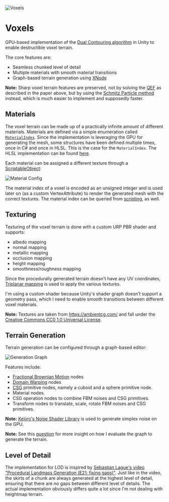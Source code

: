 ![Voxels](/Images/Voxels.PNG?raw=true)

# Voxels

GPU-based implementation of the [Dual Contouring algorithm](https://www.cs.rice.edu/~jwarren/papers/dualcontour.pdf) in Unity to enable destructible voxel terrain.

The core features are:
- Seamless chunked level of detail
- Multiple materials with smooth material transitions
- Graph-based terrain generation using [XNode](https://github.com/Siccity/xNode)

**Note:** Sharp voxel terrain features are preserved, not by solving the [QEF](https://en.wikipedia.org/wiki/Mean_squared_error) as described in the paper above, but by using the [Schmitz Particle method](https://www.inf.ufrgs.br/~comba/papers/thesis/diss-leonardo.pdf#page=42) instead, which is much easier to implement and supposedly faster.

## Materials
The voxel terrain can be made up of a practically infinite amount of different materials. Materials are defined via a simple enumeration called [```MaterialIndex```](/Assets/Scripts/Voxels/Materials/MaterialIndex.cs). Since the implementation is leveraging the GPU for generating the mesh, some structures have been defined multiple times, once in C# and once in HLSL. This is the case for the ```MaterialIndex```. The HLSL implementation can be found [here](/Assets/Compute/Voxels/Include/Material.hlsl).

Each material can be assigned a different texture through a [ScriptableObject](/Assets/Scripts/Voxels/Materials/MaterialConfig.cs):

![Material Config](/Images/Material_Config.PNG?raw=true)

The material index of a voxel is encoded as an unsigned integer and is used later on (as a custom VertexAttribute) to render the generated mesh with the correct textures. The material index can be queried from [scripting](https://github.com/Tuntenfisch/Voxels/blob/release/Assets/Scripts/World/WorldManager.cs#L128), as well.

## Texturing

Texturing of the voxel terrain is done with a custom URP PBR shader and supports:
- albedo mapping
- normal mapping
- metallic mapping
- occlusion mapping
- height mapping
- smoothness/roughness mapping

Since the procedurally generated terrain doesn't have any UV coordinates, [Triplanar mapping](https://catlikecoding.com/unity/tutorials/advanced-rendering/triplanar-mapping/) is used to apply the various textures.

I'm using a custom shader because Unity's shader graph doesn't support a geometry pass, which I need to enable smooth transitions between different voxel materials.  

**Note:** Textures are taken from https://ambientcg.com/ and fall under the [Creative Commons CC0 1.0 Universal License](https://creativecommons.org/publicdomain/zero/1.0/).

## Terrain Generation

Terrain generation can be configured through a graph-based editor:

![Generation Graph](/Images/Generation_Graph.PNG?raw=true)

Features include:
- [Fractional Brownian Motion](https://iquilezles.org/www/articles/fbm/fbm.htm) nodes
- [Domain Warping](https://iquilezles.org/www/articles/warp/warp.htm) nodes
- [CSG](https://en.wikipedia.org/wiki/Constructive_solid_geometry)  primitive nodes, namely a cuboid and a sphere primitive node.
- Material nodes.
- CSG operation nodes to combine FBM noises and CSG primitives.
- Transform nodes to translate, scale, rotate FBM noises and CSG primitives.

**Note:** [Keijiro's Noise Shader Library](https://github.com/keijiro/NoiseShader) is used to generate simplex noise on the GPU.

**Note:** See this [question](https://gamedev.stackexchange.com/questions/193938/how-to-evaluate-a-binary-expression-tree-in-hlsl-without-recursion-or-a-stack) for more insight on how I evaluate the graph to generate the terrain.

## Level of Detail

The implementation for LOD is inspired by [Sebastian Lague's video "Procedural Landmass Generation (E21: fixing gaps)"](https://www.youtube.com/watch?v=c2BUgXdjZkg). Just like in the video, the skirts of a chunk are always generated at the highest level of detail, ensuring that there are no gaps between different level of details.
The actual implementation obviously differs quite a lot since I'm not dealing with heightmap terrain.
